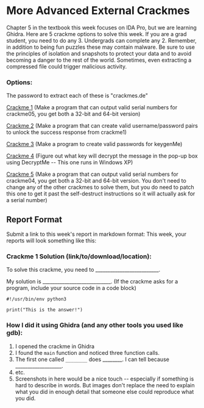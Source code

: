 # More Advanced External Crackmes

Chapter 5 in the textbook this week focuses on IDA Pro, but we are learning Ghidra. Here are 5 crackme options to solve this week. If you are a grad student, you need to do any 3. Undergrads can complete any 2. Remember, in addition to being fun puzzles these may contain malware. Be sure to use the principles of isolation and snapshots to protect your data and to avoid becoming a danger to the rest of the world. Sometimes, even extracting a compressed file could trigger malicious activity.

### Options:

The password to extract each of these is "crackmes.de"

[Crackme 1](http://crackmes.cf/users/seveb/crackme05/download/crackme05.tar.gz) (Make a program that can output valid serial numbers for crackme05, you get both a 32-bit and 64-bit version)

[Crackme 2](http://crackmes.cf/users/adamziaja/crackme1/download/crackme1.tar.gz) (Make a program that can create valid username/password pairs to unlock the success response from crackme1)

[Crackme 3](http://crackmes.cf/users/twistedtux/first_keygenme/download/keygenme.tgz) (Make a program to create valid passwords for keygenMe)

[Crackme 4](http://crackmes.cf/users/hmx0101/decryptme_1/download/Decryptme%231.zip) (Figure out what key will decrypt the message in the pop-up box using DecryptMe -- This one runs in Windows XP)

[Crackme 5](http://crackmes.cf/users/seveb/crackme04/download/crackme04.tar.gz) (Make a program that can output valid serial numbers for crackme04, you get both a 32-bit and 64-bit version. You don't need to change any of the other crackmes to solve them, but you do need to patch this one to get it past the self-destruct instructions so it will actually ask for a serial number)

## Report Format

Submit a link to this week's report in markdown format: This week, your reports will look something like this:

### Crackme 1 Solution (link/to/download/location):

To solve this crackme, you need to __________________________.

My solution is ____________________________. (If the crackme asks for a program, include your source code in a code block)

```
#!/usr/bin/env python3

print("This is the answer!")
```


### How I did it using Ghidra (and any other tools you used like gdb):

1. I opened the crackme in Ghidra
2. I found the `main` function and noticed three function calls.
3. The first one called `________` does ________. I can tell because ___________________.
4. etc.
5. Screenshots in here would be a nice touch -- especially if something is hard to describe in words. But images don't replace the need to explain what you did in enough detail that someone else could reproduce what you did.
